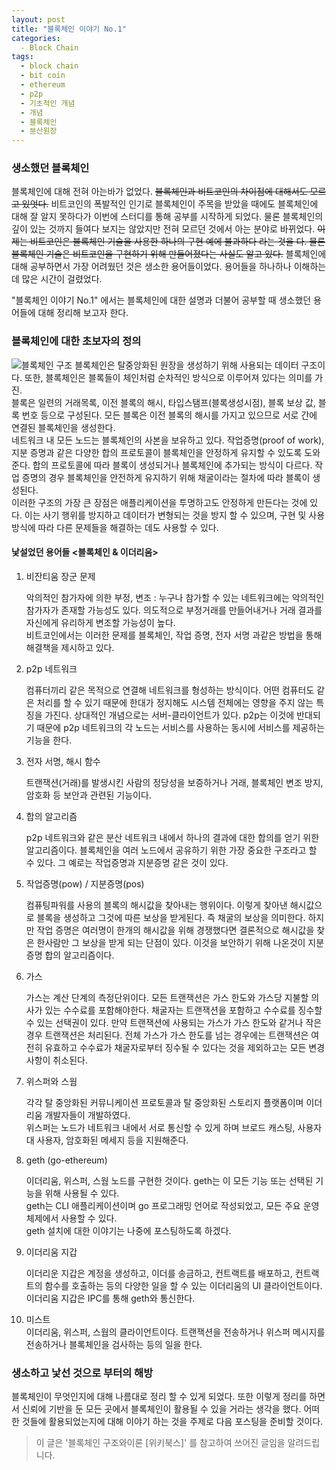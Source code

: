 ```yaml
---
layout: post
title: "블록체인 이야기 No.1"
categories:
  - Block Chain
tags:
  - block chain
  - bit coin
  - ethereum
  - p2p
  - 기초적인 개념
  - 개념
  - 블록체인
  - 분산원장
---
```


### 생소했던 블록체인     

블록체인에 대해 전혀 아는바가 없었다. ~~블록체인과 비트코인의 차이점에 대해서도 모르고 있엇다.~~ 비트코인의 폭발적인 인기로 블록체인이 주목을 받았을 때에도 블록체인에 대해 잘 알지 못하다가 
이번에 스터디를 통해 공부를 시작하게 되었다. 물론 블록체인의 깊이 있는 것까지 들여다 보지는 않았지만 전혀 모르던 것에서 
아는 분야로 바뀌었다. ~~이제는 비트코인은 블록체인 기술을 사용한 하나의 구현 예에 불과하다 라는 것을 다.  물론 블록체인 기술은 비트코인을 구현하기 위해 만들어졌다는 사실도 알고 있다.~~
블록체인에 대해 공부하면서 가장 어려웠던 것은 생소한 용어들이었다. 용어들을 하나하나 이해하는데 많은 시간이 걸렸었다.    
    
    
"블록체인 이야기 No.1" 에서는 블록체인에 대한 설명과 더불어 공부할 때 생소했던 용어들에 대해 정리해 보고자 한다.    

### 블록체인에 대한 초보자의 정의      


![블록체인 구조](https://user-images.githubusercontent.com/28684368/38070787-9ddac524-3358-11e8-8ae6-f2c108a8a2bf.jpg)
블록체인은 탈중앙화된 원장을 생성하기 위해 사용되는 데이터 구조이다. 
또한, 블록체인은 블록들이 체인처럼 순차적인 방식으로 이루어져 있다는 의미를 가진.    
블록은 일련의 거래목록, 이전 블록의 해시, 타입스탬프(블록생성시점), 블록 보상 값, 블록 번호 등으로 구성된다. 
모든 블록은 이전 블록의 해시를 가지고 있으므로 서로 간에 연결된 블록체인을 생성한다.    
네트워크 내 모든 노드는 블록체인의 사본을 보유하고 있다. 
작업증명(proof of work), 지분 증명과 같은 다양한 합의 프로토콜이 블록체인을 안정하게 유지할 수 있도록 도와준다.
합의 프로토콜에 따라 블록이 생성되거나 블록체인에 추가되는 방식이 다르다. 
작업 증명의 경우 블록체인을 안전하게 유지하기 위해 채굴이라는 절차에 따라 블록이 생성된다.    
이러한 구조의 가장 큰 장점은 애플리케이션을 투명하고도 안정하게 만든다는 것에 있다. 
이는 사기 행위를 방지하고 데이터가 변형되는 것을 방지 할 수 있으며, 
구현 및 사용 방식에 따라 다른 문제들을 해결하는 데도 사용할 수 있다.   

#### 낯설었던 용어들 <블록체인 & 이더리움>

 1. 비잔티움 장군 문제 
    
    악의적인 참가자에 의한 부정, 변조 : 누구나 참가할 수 있는 네트워크에는 악의적인 참가자가 존재할 가능성도 있다.
    의도적으로 부정거래를 만들어내거나 거래 결과를 자신에게 유리하게 변조할 가능성이 높다.    
    비트코인에서는 이러한 문제를 블록체인, 작업 증명, 전자 서명 과같은 방법을 통해 해결책을 제시하고 있다.
 
 2. p2p 네트워크     
    
    컴퓨터끼리 같은 목적으로 연결해 네트워크를 형성하는 방식이다. 어떤 컴퓨터도 같은 처리를 할 수 있기 때문에
    한대가 정지해도 시스템 전체에는 영향을 주지 않는 특징을 가진다. 상대적인 개념으로는 서버-클라이언트가 있다. 
    p2p는 이것에 반대되기 때문에 p2p 네트워크의 각 노드는 서비스를 사용하는 동시에 서비스를 제공하는 기능을 한다. 
    
 3. 전자 서명, 해시 함수 
    
    트랜잭션(거래)를 발생시킨 사람의 정당성을 보증하거나 거래, 블록체인 변조 방지, 암호화 등 보안과 관련된 기능이다. 
    
 4. 합의 알고리즘    
    
    p2p 네트워크와 같은 분산 네트워크 내에서 하나의 결과에 대한 합의를 얻기 위한 알고리즘이다. 
    블록체인을 여러 노드에서 공유하기 위한 가장 중요한 구조라고 할 수 있다. 
    그 예로는 작업증명과 지분증명 같은 것이 있다. 
 
 5. 작업증명(pow) / 지분증명(pos)
    
    컴퓨팅파워를 사용의 블록의 해시값을 찾아내는 행위이다. 이렇게 찾아낸 해시값으로 블록을 생성하고
    그것에 따른 보상을 받게된다. 즉 채굴의 보상을 의미한다. 하지만 작업 증명은 여러명이 한개의 해시값을 위해 경쟁했다면 결론적으로 해시값을 찾은 한사람만 그 보상을 받게 되는 단점이 있다. 
    이것을 보안하기 위해 나온것이 지분증명 합의 알고리즘이다. 
 
 6. 가스 
    
    가스는 계산 단계의 측정단위이다. 모든 트랜잭션은 가스 한도와 가스당 지불할 의사가 있는 수수료를 포함해야한다.
    채굴자는 트랜잭션을 포함하고 수수료를 징수할 수 있는 선택권이 있다. 만약 트랜잭션에 사용되는 가스가 가스 한도와 같거나 작은 경우 트랜잭션은 처리된다. 전체 가스가 가스 한도를 넘는 경우에는 트랜잭션은 여전히 유효하고 수수료가 채굴자로부터 징수될 수 있다는 것을 제외하고는 모든 변경사항이 취소된다.    
    
 7. 위스퍼와 스웜
 
    각각 탈 중앙화된 커뮤니케이션 프로토콜과 탈 중앙화된 스토리지 플랫폼이며 이더리움 개발자들이 개발하였다.    
    위스퍼는 노드가 네트워크 내에서 서로 통신할 수 있게 하며 브로드 캐스팅, 사용자 대 사용자, 암호화된 메세지 등을 지원해준다.
 
 8. geth (go-ethereum)
 
    이더리움, 위스퍼, 스웜 노드를 구현한 것이다. geth는 이 모든 기능 또는 선택된 기능을 위해 사용될 수 있다.    
    geth는 CLI 애플리케이션이며 go 프로그래밍 언어로 작성되었고, 모든 주요 운영체제에서 사용할 수 있다.     
    geth 설치에 대한 이야기는 나중에 포스팅하도록 하겠다. 
 
 9. 이더리움 지갑
 
    이더리운 지갑은 계정을 생성하고, 이더를 송금하고, 컨트랙트를 배포하고, 컨트랙트의 함수를 호출하는 등의 다양한 일을 할 수 있는 이더리움의 UI 클라이언트이다.  
    이더리움 지갑은 IPC를 통해 geth와 통신한다. 
 
 10. 미스트    
    이더리움, 위스퍼, 스웜의 클라이언트이다. 트랜잭션을 전송하거나 위스퍼 메시지를 전송하거나 블록체인을 검사하는 등의 일을 한다. 
    
 
### 생소하고 낯선 것으로 부터의 해방    

블록체인이 무엇인지에 대해 나름대로 정리 할 수 있게 되었다. 또한 이렇게 정리를 하면서 신뢰에 기반을 둔 
모든 곳에서 블록체인이 활용될 수 있을 거라는 생각을 했다. 어떠한 것들에 활용되었는지에 대해 이야기 하는 것을 주제로 다음 포스팅을 준비할 것이다.      
      

> 이 글은 '블록체인 구조와이론 [위키북스]' 를 참고하여 쓰어진 글임을 알려드립니다. 
